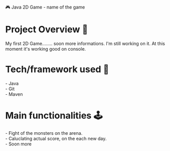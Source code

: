 🎮 Java 2D Game - name of the game

<h1>Project Overview 🎨</h1>

My first 2D Game........ soon more informations.
I'm still working on it. At this moment it's working good on console.

<h1>Tech/framework used 🧰</h1>
- Java
<br>
- Git
<br>
- Maven
<br>

<h1>Main functionalities 🕹️ </h1>
- Fight of the monsters on the arena.
<br>
- Caluclating actual score, on the each new day.
<br>
- Soon more
